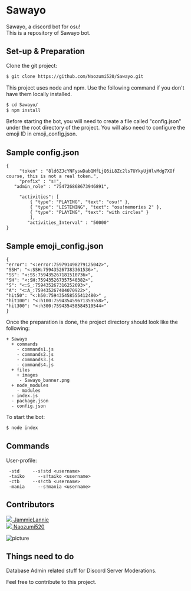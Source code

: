 # Sawayo
Sawayo, a discord bot for osu!  
This is a repository of Sawayo bot.

## Set-up & Preparation
Clone the git project:
```bash
$ git clone https://github.com/Naozumi520/Sawayo.git
```
This project uses node and npm. Use the following command if you don't have them locally installed.
```bash
$ cd Sawayo/
$ npm install
```
Before starting the bot, you will need to create a file called "config.json" under the root directory of the project.
You will also need to configure the emoji ID in emoji_config.json.
## Sample config.json
	{
         "token" : "8ld6ZJcYNFyswDabQMfLjQ6iL8Zc2ls7UYkyUjHlvMdg7XOf course, this is not a real token.", 
         "prefix" : "s!",
	   "admin_role" : "754726868673946891",
	 
         "activities": [
             { "type": "PLAYING", "text": "osu!" },
             { "type": "LISTENING", "text": "osu!memories 2" },
             { "type": "PLAYING", "text": "with circles" }
             ],
            "activities_Interval" : "50000"
	}
## Sample emoji_config.json
    {
    "error": "<:error:759791498279125042>",
    "SSH": "<:SSH:759435267383361536>",
    "SS": "<:SS:759435267181510736>",
    "SH": "<:SH:759435267357540382>",
    "S": "<:S_:759435267316252693>",
    "A": "<:A_:759435267404070922>",
    "hit50": "<:h50:759435458555412480>" ,
    "hit100": "<:h100:759435459671359558>",
    "hit300": "<:h300:759435458584510544>"
    }

Once the preparation is done, the project directory should look like the following:
```
+ Sawayo
  + commands
    - commands1.js
    - commands2.js
    - commands3.js
    - commands4.js
  + files
    + images
     - Sawayo_banner.png
  + node_modules
    - modules
  - index.js
  - package.json 
  - config.json
```

To start the bot:
```bash
$ node index
```
## Commands  
User-profile:
```
 -std     --s!std <username>
 -taiko     --s!taiko <username>
 -ctb     --s!ctb <username>
 -mania     --s!mania <username>
```
 

## Contributors
[![](https://github.com/JammieLannie.png?size=50)  JammieLannie](https://github.com/JammieLannie)  
[![](https://github.com/Naozumi520.png?size=50)  Naozumi520](https://github.com/Naozumi520)

![picture](files/images/Sawayo_banner.png)

## Things need to do

Database
Admin related stuff for Discord Server Moderations.

Feel free to contribute to this project.

